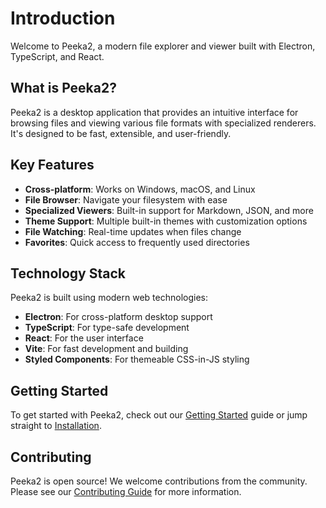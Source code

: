 # Introduction

Welcome to Peeka2, a modern file explorer and viewer built with Electron, TypeScript, and React.

## What is Peeka2?

Peeka2 is a desktop application that provides an intuitive interface for browsing files and viewing various file formats with specialized renderers. It's designed to be fast, extensible, and user-friendly.

## Key Features

- **Cross-platform**: Works on Windows, macOS, and Linux
- **File Browser**: Navigate your filesystem with ease
- **Specialized Viewers**: Built-in support for Markdown, JSON, and more
- **Theme Support**: Multiple built-in themes with customization options
- **File Watching**: Real-time updates when files change
- **Favorites**: Quick access to frequently used directories

## Technology Stack

Peeka2 is built using modern web technologies:

- **Electron**: For cross-platform desktop support
- **TypeScript**: For type-safe development
- **React**: For the user interface
- **Vite**: For fast development and building
- **Styled Components**: For themeable CSS-in-JS styling

## Getting Started

To get started with Peeka2, check out our [Getting Started](./getting-started.md) guide or jump straight to [Installation](./installation.md).

## Contributing

Peeka2 is open source! We welcome contributions from the community. Please see our [Contributing Guide](./contributing.md) for more information.